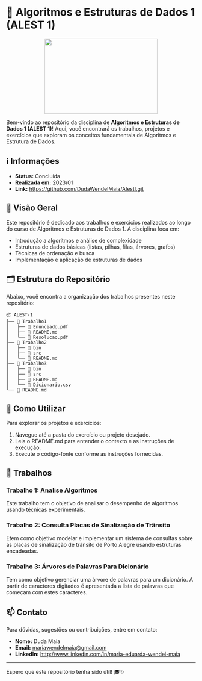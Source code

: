 # 🌳 Algoritmos e Estruturas de Dados 1 (ALEST 1)

<div align="center">
<img width="300" height="200" src="https://algol.dev/wp-content/uploads/2020/10/trees_11.gif">
</div>

Bem-vindo ao repositório da disciplina de **Algoritmos e Estruturas de Dados 1 (ALEST 1)**! Aqui, você encontrará os trabalhos, projetos e exercícios que exploram os conceitos fundamentais de Algoritmos e Estrutura de Dados.

## ℹ️ Informações

- **Status:** Concluída
- **Realizada em:** 2023/01
- **Link:** https://github.com/DudaWendelMaia/AlestI.git

## 🌟 Visão Geral

Este repositório é dedicado aos trabalhos e exercícios realizados ao longo do curso de Algoritmos e Estruturas de Dados 1. A disciplina foca em:

- Introdução a algoritmos e análise de complexidade
- Estruturas de dados básicas (listas, pilhas, filas, árvores, grafos)
- Técnicas de ordenação e busca
- Implementação e aplicação de estruturas de dados

## 🗂️ Estrutura do Repositório

Abaixo, você encontra a organização dos trabalhos presentes neste repositório:

```
📦 ALEST-1
├── 📁 Trabalho1
│   ├── 📄 Enunciado.pdf
│   ├── 📄 README.md
│   └── 📄 Resolucao.pdf
├── 📁 Trabalho2
│   ├── 📄 bin
│   ├── 📄 src
│   └── 📄 README.md
├── 📁 Trabalho3
│   ├── 📄 bin
│   ├── 📄 src
│   ├── 📄 README.md
│   └── 📄 Dicionario.csv
└── 📄 README.md
```

## 🔧 Como Utilizar

Para explorar os projetos e exercícios:

1. Navegue até a pasta do exercício ou projeto desejado.
2. Leia o README.md para entender o contexto e as instruções de execução.
3. Execute o código-fonte conforme as instruções fornecidas.

## 🚀 Trabalhos

### Trabalho 1: Analise Algoritmos
Este trabalho tem o objetivo de analisar o desempenho de algoritmos usando técnicas experimentais.

### Trabalho 2: Consulta Placas de Sinalização de Trânsito
Etem como objetivo modelar e implementar um sistema de consultas sobre as placas de sinalização de trânsito de Porto Alegre usando estruturas encadeadas.

### Trabalho 3: Árvores de Palavras Para Dicionário
Tem como objetivo gerenciar uma árvore de palavras para um dicionário. A partir de caracteres digitados é apresentada a lista de palavras que começam com estes caracteres.

## 📫 Contato

Para dúvidas, sugestões ou contribuições, entre em contato:

- **Nome:** Duda Maia
- **Email:** mariawendelmaia@gmail.com
- **LinkedIn:** http://www.linkedin.com/in/maria-eduarda-wendel-maia

---

Espero que este repositório tenha sido útil! 🎓✨
